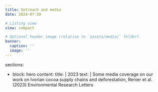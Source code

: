 ```yaml
---
title: Outreach and media
date: 2024-07-20

# Listing view
view: compact

# Optional header image (relative to `assets/media/` folder).
banner:
  caption: ''
  image: ''
---
```


sections:
  - block: hero
    content:
      title: |
        2023
      text: |
        Some media coverage on our work on Ivorian cocoa supply chains and deforestation, Renier et al. (2023) Environmental Research Letters

